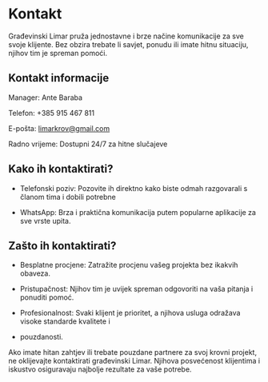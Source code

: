 # Kontakt

Građevinski Limar pruža jednostavne i brze načine komunikacije za sve svoje klijente. Bez obzira trebate 
li savjet, ponudu ili imate hitnu situaciju, njihov tim je spreman pomoći.

## Kontakt informacije

Manager: Ante Baraba

Telefon: +385 915 467 811

E-pošta: limarkrov@gmail.com

Radno vrijeme: Dostupni 24/7 za hitne slučajeve

## Kako ih kontaktirati?

- Telefonski poziv: Pozovite ih direktno kako biste odmah razgovarali s članom tima i dobili potrebne 

- WhatsApp: Brza i praktična komunikacija putem popularne aplikacije za sve vrste upita.

## Zašto ih kontaktirati?

- Besplatne procjene: Zatražite procjenu vašeg projekta bez ikakvih obaveza.

- Pristupačnost: Njihov tim je uvijek spreman odgovoriti na vaša pitanja i ponuditi pomoć.

- Profesionalnost: Svaki klijent je prioritet, a njihova usluga odražava visoke standarde kvalitete i 
- pouzdanosti.

Ako imate hitan zahtjev ili trebate pouzdane partnere za svoj krovni projekt, ne oklijevajte kontaktirati 
građevinski Limar. Njihova posvećenost klijentima i iskustvo osiguravaju najbolje rezultate za vaše potrebe.